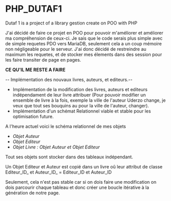 # PHP_DUTAF1
Dutaf 1 is a project of a library gestion create on POO with PHP

J'ai décidé de faire ce projet en POO pour pouvoir m'améliorer et améliorer ma compréhension de ceux-ci.
Je sais que le code serais plus simple avec de simple requetes PDO vers MariaDB, seulement cela a un coup mémoire non négligeable pour le serveur.
J'ai donc décidé de restreindre au maximum les requetes, et de stocker mes élements dans des session pour les faire transiter de page en pages.

**CE QU'IL ME RESTE A FAIRE**

-- Implémentation des nouvaux livres, auteurs, et editeurs.--
- Implémentation de la modification des livres, auteurs et editeurs indépendament de leur livre attribuer (Pour pouvoir modifier un ensemble de livre à la fois,   exemple la ville de l'auteur Uderzo change, je veux que tout ses bouquins au pour la ville de l'auteur, changer).
- Implémentation d'un schémat Relationnel viable et stable pour les optimisation future.

A l'heure actuel voici le schéma relationnel de mes objets

- _Objet Auteur_
- _Objet Editeur_
- _Objet Livre : Objet Auteur et Objet Editeur_

Tout ses objets sont stocker dans des tableaux indépendant.

Un Objet Editeur et Auteur est copié dans un livre oû leur attribut de classe Editeur_ID_ et Auteur_ID_ = Editeur_ID et Auteur_ID

Seulement, cela n'est pas stable car si on dois faire une modification on dois parcourir chaque tableau et donc créer une boucle itérative à la génération de notre page.




